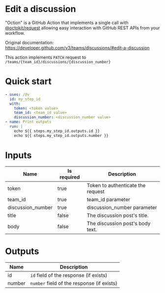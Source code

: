 # Edit a discussion

"Oction" is a GitHub Action that implements a single call with 
[@octokit/request](https://www.npmjs.com/package/@octokit/request)
allowing easy interaction with GitHub REST APIs from your workflow.

Original documentation: https://developer.github.com/v3/teams/discussions/#edit-a-discussion

This action implements `PATCH` request to `/teams/{team_id}/discussions/{discussion_number}`


# Quick start

```yaml
- uses: /@v
  id: my_step_id
  with:
    token: <token value>
    team_id: <team_id value>
    discussion_number: <discussion_number value>
- name: Print outputs
  run: |
    echo ${{ steps.my_step_id.outputs.id }}
    echo ${{ steps.my_step_id.outputs.number }}
```


# Inputs

| Name | Is required | Description |
|---|---|---|
|token|true|Token to authenticate the request
|team_id|true|team_id parameter
|discussion_number|true|discussion_number parameter
|title|false|The discussion post's title.
|body|false|The discussion post's body text.

# Outputs

| Name | Description |
|---|---|
|id|`id` field of the response (if exists)|
|number|`number` field of the response (if exists)|

